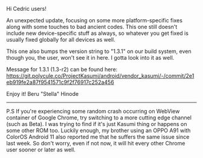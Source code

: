 Hi Cedric users!

An unexpected update, focusing on some more platform-specific fixes
along with some touches to bad ancient codes. This one still doesn't
include new device-specific stuff as always, so whatever you get
fixed is usually fixed globally for all devices as well.

This one also bumps the version string to "1.3.1" on our build system,
even though you, the user, won't see it in here. I gotta look into it
as well.

Message for 1.3.1 (1.3-r2) can be found here:
https://git.polycule.co/ProjectKasumi/android/vendor_kasumi/-/commit/2e1eb919fe2a87f9541571c9f2f76917c252a456

Enjoy it!
                       Beru "Stella" Hinode

-----------------------------------------------------------------------

P.S If you're experiencing some random crash occurring on WebView
container of Google Chrome, try switching to a more cutting edge
channel (such as Beta). I was trying to find if it's just Kasumi thing
or happens on some other ROM too. Luckily enough, my brother using an
OPPO A91 with ColorOS Android 11 also reported me that he suffers the
same issue since last week. So don't worry, even if not now, it will
hit every other Chrome user sooner or later as well.
